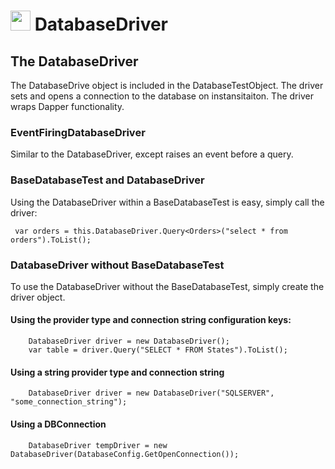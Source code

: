 # <img src="resources/maqslogo.ico" height="32" width="32"> DatabaseDriver

## The DatabaseDriver
The DatabaseDrive object is included in the DatabaseTestObject. The driver sets and opens a connection to the database on instansitaiton. The driver wraps Dapper functionality. 

### EventFiringDatabaseDriver
Similar to the DatabaseDriver, except raises an event before a query. 

### BaseDatabaseTest and DatabaseDriver
Using the DatabaseDriver within a BaseDatabaseTest is easy, simply call the driver: 

```
 var orders = this.DatabaseDriver.Query<Orders>("select * from orders").ToList();

```

### DatabaseDriver without BaseDatabaseTest
To use the DatabaseDriver without the BaseDatabaseTest, simply create the driver object. 

#### Using the provider type and connection string configuration keys:
```
    DatabaseDriver driver = new DatabaseDriver();
    var table = driver.Query("SELECT * FROM States").ToList();
```

#### Using a string provider type and connection string
```
    DatabaseDriver driver = new DatabaseDriver("SQLSERVER", "some_connection_string");
```

#### Using a DBConnection

```
    DatabaseDriver tempDriver = new DatabaseDriver(DatabaseConfig.GetOpenConnection());
```
